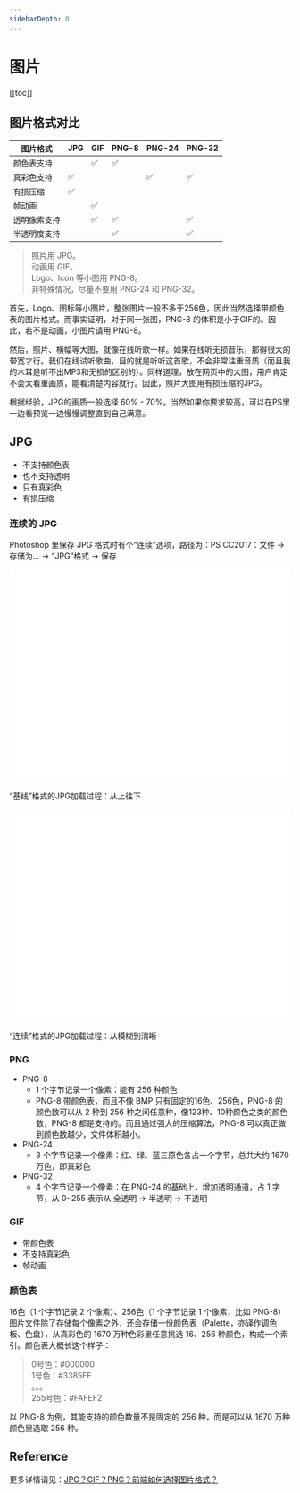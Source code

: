 ```yaml
---
sidebarDepth: 0
---
```


# 图片

[[toc]]

## 图片格式对比

图片格式 | JPG | GIF | PNG-8 | PNG-24 | PNG-32
--- | --- | --- | --- | --- | ---
颜色表支持 | | ✅ | ✅ | |
真彩色支持 | ✅ | | | ✅ | ✅
有损压缩 | ✅ | | | |
帧动画 | | ✅ | | |
透明像素支持 | | ✅ | ✅ | | ✅
半透明度支持 | | | ✅ | | ✅

> 照片用 JPG。  
> 动画用 GIF。  
> Logo、Icon 等小图用 PNG-8。  
> 非特殊情况，尽量不要用 PNG-24 和 PNG-32。

首先，Logo、图标等小图片，整张图片一般不多于256色，因此当然选择带颜色表的图片格式。而事实证明，对于同一张图，PNG-8 的体积是小于GIF的。因此，若不是动画，小图片请用 PNG-8。

然后，照片、横幅等大图，就像在线听歌一样。如果在线听无损音乐，那得很大的带宽才行。我们在线试听歌曲，目的就是听听这首歌，不会非常注重音质（而且我的木耳是听不出MP3和无损的区别的）。同样道理，放在网页中的大图，用户肯定不会太看重画质，能看清楚内容就行。因此，照片大图用有损压缩的JPG。

根据经验，JPG的画质一般选择 60% - 70%。当然如果你要求较高，可以在PS里一边看预览一边慢慢调整直到自己满意。

## JPG

- 不支持颜色表
- 也不支持透明
- 只有真彩色
- 有损压缩

### 连续的 JPG

Photoshop 里保存 JPG 格式时有个“连续”选项，路径为：PS CC2017：文件 → 存储为... → “JPG”格式 → 保存

![“基线”格式的JPG加载过程：从上往下](./img/baseline-jpg.gif)

“基线”格式的JPG加载过程：从上往下

![“连续”格式的JPG加载过程：从模糊到清晰](./img/continuous-jpg.gif)

“连续”格式的JPG加载过程：从模糊到清晰

### PNG

- PNG-8
  - 1 个字节记录一个像素：能有 256 种颜色
  - PNG-8 带颜色表，而且不像 BMP 只有固定的16色、256色，PNG-8 的颜色数可以从 2 种到 256 种之间任意种，像123种、10种颜色之类的颜色数，PNG-8 都是支持的。而且通过强大的压缩算法，PNG-8 可以真正做到颜色数越少，文件体积越小。
- PNG-24
  - 3 个字节记录一个像素：红、绿、蓝三原色各占一个字节，总共大约 1670 万色，即真彩色
- PNG-32
  - 4 个字节记录一个像素：在 PNG-24 的基础上，增加透明通道，占 1 字节，从 0~255 表示从 全透明 -> 半透明 -> 不透明

### GIF

- 带颜色表
- 不支持真彩色
- 帧动画

### 颜色表

16色（1 个字节记录 2 个像素）、256色（1 个字节记录 1 个像素，比如 PNG-8）图片文件除了存储每个像素之外，还会存储一份颜色表（Palette，亦译作调色板、色盘），从真彩色的 1670 万种色彩里任意挑选 16、256 种颜色，构成一个索引。颜色表大概长这个样子：

> 0号色：#000000  
> 1号色：#3385FF  
> 。。。  
> 255号色：#FAFEF2

以 PNG-8 为例，其能支持的颜色数量不是固定的 256 种，而是可以从 1670 万种颜色里选取 256 种。

## Reference

更多详情请见：[JPG？GIF？PNG？前端如何选择图片格式？](https://www.jianshu.com/p/ab96bf20f90e)